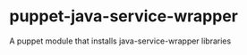 puppet-java-service-wrapper
===========================

A puppet module that installs java-service-wrapper libraries